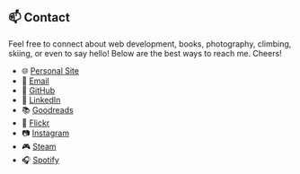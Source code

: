 ## 📫 Contact

Feel free to connect about web development, books, photography, climbing, skiing, or even to say hello! Below are the best ways to reach me. Cheers!

- 🌐 [Personal Site](https://gabo.online)
- 📧 [Email](mailto:info@gabo.com)
- 🐙 [GitHub](https://github.com/gabezurita)
- 🔗 [LinkedIn](https://www.linkedin.com/in/gabezurita)
- 📚 [Goodreads](https://www.goodreads.com/user/show/24408801-gabriel-zurita)
- 📸 [Flickr](https://www.flickr.com/gabezurita)
- 📷 [Instagram](https://www.instagram.com/gabezurita/)
- 🎮 [Steam](https://steamcommunity.com/id/gabezurita/)
- 🎧 [Spotify](https://open.spotify.com/user/1270298450?si=506a763c74114983)
